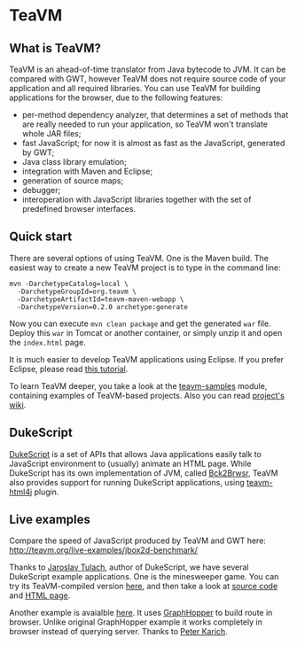 TeaVM
=====

What is TeaVM?
--------------

TeaVM is an ahead-of-time translator from Java bytecode to JVM.
It can be compared with GWT, however TeaVM does not require source code of your application and
all required libraries.
You can use TeaVM for building applications for the browser, due to the following features:

  * per-method dependency analyzer, that determines a set of methods that are really needed
    to run your application, so TeaVM won't translate whole JAR files;
  * fast JavaScript; for now it is almost as fast as the JavaScript, generated by GWT;
  * Java class library emulation;
  * integration with Maven and Eclipse;
  * generation of source maps;
  * debugger;
  * interoperation with JavaScript libraries together with the set of predefined browser interfaces.


Quick start
-----------

There are several options of using TeaVM. One is the Maven build.
The easiest way to create a new TeaVM project is to type in the command line:

    mvn -DarchetypeCatalog=local \
      -DarchetypeGroupId=org.teavm \
      -DarchetypeArtifactId=teavm-maven-webapp \
      -DarchetypeVersion=0.2.0 archetype:generate

Now you can execute `mvn clean package` and get the generated `war` file.
Deploy this `war` in Tomcat or another container, or simply unzip it and open the `index.html` page.

It is much easier to develop TeaVM applications using Eclipse.
If you prefer Eclipse, please read [this tutorial](https://github.com/konsoletyper/teavm/wiki/Eclipse-tutorial).

To learn TeaVM deeper, you take a look at the [teavm-samples](teavm-samples) module,
containing examples of TeaVM-based projects.
Also you can read [project's wiki](https://github.com/konsoletyper/teavm/wiki/).


DukeScript
----------

[DukeScript](http://wiki.apidesign.org/wiki/DukeScript) is a set of APIs that allows Java applications
easily talk to JavaScript environment to (usually) animate an HTML page. While DukeScript has its own
implementation of JVM, called [Bck2Brwsr](http://wiki.apidesign.org/wiki/Bck2Brwsr), TeaVM also provides
support for running DukeScript applications, using [teavm-html4j](teavm-html4j) plugin.


Live examples
-------------

Compare the speed of JavaScript produced by TeaVM and GWT here: http://teavm.org/live-examples/jbox2d-benchmark/

Thanks to [Jaroslav Tulach](http://wiki.apidesign.org/wiki/User:JaroslavTulach), author of DukeScript, we have several
DukeScript example applications. One is the minesweeper game.
You can try its TeaVM-compiled version [here](http://xelfi.cz/minesweeper/teavm/), and then take a look at
[source code](http://source.apidesign.org/hg/html~demo/file/4dce5ea7e13a/minesweeper/src/main/java/org/apidesign/demo/minesweeper/MinesModel.java)
and [HTML page](http://source.apidesign.org/hg/html~demo/file/4dce5ea7e13a/minesweeper/src/main/webapp/pages/index.html).

Another example is avaialble [here](http://graphhopper.com/teavm/).
It uses [GraphHopper](https://github.com/graphhopper/graphhopper/) to build route in browser.
Unlike original GraphHopper example it works completely in browser instead of querying server.
Thanks to [Peter Karich](https://github.com/karussell).
